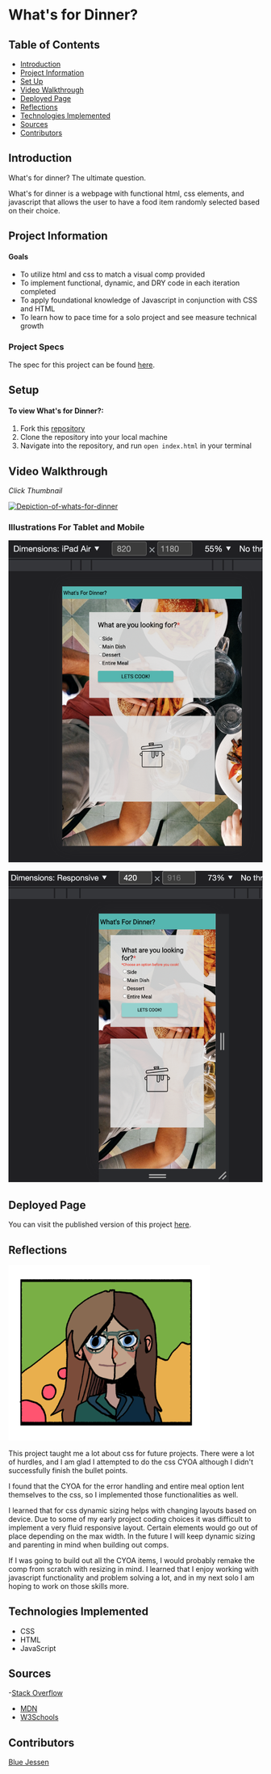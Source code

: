 # What's for Dinner?

## Table of Contents
- [Introduction](#introduction)
- [Project Information](#project-information)
- [Set Up](#set-up)
- [Video Walkthrough](#video-walkthrough)
- [Deployed Page](#deployed-page)
- [Reflections](#reflections)
- [Technologies Implemented](#technologies-implemented)
- [Sources](#sources)
- [Contributors](#contributors)
## Introduction
What's for dinner? The ultimate question.

What's for dinner is a webpage with functional html, css elements, and javascript that allows
the user to have a food item randomly selected based on their choice.


## Project Information
#### Goals
- To utilize html and css to match a visual comp provided
- To implement functional, dynamic, and DRY code in each iteration completed
- To apply foundational knowledge of Javascript in conjunction with CSS and HTML
- To learn how to pace time for a solo project and see measure technical growth

### Project Specs
The spec for this project can be found [here](https://frontend.turing.io/projects/module-1/dinner.html).

## Setup
#### To view **What's for Dinner?:**
1. Fork this [repository](https://github.com/BlueJessen/whats-for-dinner)
2. Clone the repository into your local machine
3. Navigate into the repository, and run `open index.html` in your terminal

## Video Walkthrough
*Click Thumbnail*

[<img width="628" alt="Depiction-of-whats-for-dinner" src= "assets/video-thumbnail.png">](https://drive.google.com/file/d/1d3vRaydTkQ7Ll3ba7C1dtdz7txb1nUl5/view?usp=sharing)

### Illustrations For Tablet and Mobile

![tablet](assets/Tablet.png)

![mobile](assets/mobile.png)

## Deployed Page

You can visit the published version of this project [here](https://bluejessen.github.io/whats-for-dinner/).

## Reflections
<img width="400" alt="cartoon-portrait" src="assets/blue-icon-4-9-22.png">

 This project taught me a lot about css for future projects.  There were a lot of hurdles, and I am glad I attempted to do the css CYOA although I didn't successfully finish the bullet points.  

 I found that the CYOA for the error handling and entire meal option lent themselves to the css, so I implemented those functionalities as well.  

 I learned that for css dynamic sizing helps with changing layouts based on device.  Due to some of my
 early project coding choices it was difficult to implement a very fluid responsive layout.  Certain elements would go out of place depending on the max width.  In the future I will keep dynamic sizing and parenting in mind when building out comps.

 If I was going to build out all the CYOA items, I would probably remake the comp from scratch with resizing in mind.  I learned that I enjoy working with javascript functionality and problem solving a lot, and in my next solo I am hoping to work on those skills more. 

## Technologies Implemented

- CSS
- HTML
- JavaScript

## Sources
-[Stack Overflow](https://stackoverflow.com/)
- [MDN](https://developer.mozilla.org/en-US/)
- [W3Schools](https://www.w3schools.com/)

## Contributors

[Blue Jessen](https://github.com/BlueJessen)
